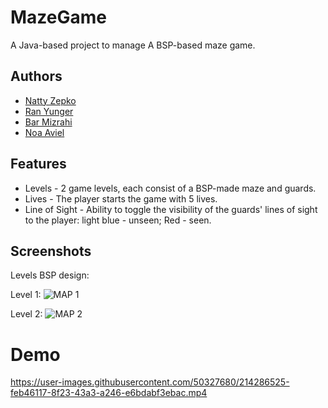 # MazeGame

A Java-based project to manage A BSP-based maze game.

## Authors

- [Natty Zepko](https://github.com/NattyZepko)
- [Ran Yunger](https://github.com/RanYunger)
- [Bar Mizrahi](https://github.com/barmizrahi)
- [Noa Aviel](https://github.com/noaaviel)
 
## Features

- Levels - 2 game levels, each consist of a BSP-made maze and guards.
- Lives - The player starts the game with 5 lives.
- Line of Sight - Ability to toggle the visibility of the guards' lines of sight to the player: light blue - unseen; Red - seen.

## Screenshots

Levels BSP design:

Level 1: 
![MAP 1](https://user-images.githubusercontent.com/62587988/220644949-699b5f22-5e6f-4587-9d8f-97abb5ec17dd.png)

Level 2:
![MAP 2](https://user-images.githubusercontent.com/50327680/212556984-223cd8df-0be9-4e85-8642-62d98b6bb9ee.png)

# Demo

https://user-images.githubusercontent.com/50327680/214286525-feb46117-8f23-43a3-a246-e6bdabf3ebac.mp4
